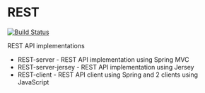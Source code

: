 # REST
[![Build Status](https://travis-ci.com/sergeivisotsky/REST.svg?branch=master)](https://travis-ci.com/sergeivisotsky/REST)

REST API implementations
 * REST-server - REST API implementation using Spring MVC
 * REST-server-jersey - REST API implementation using Jersey
 * REST-client - REST API client using Spring and 2 clients using JavaScript